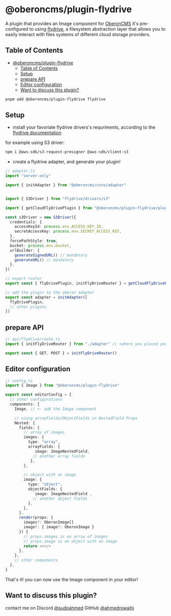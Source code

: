# @oberoncms/plugin-flydrive

A plugin that provides an Image component for [OberonCMS](https://github.com/Tohuhono/Oberon) it's pre-configured to using [flydrive](https://flydrive.dev/docs/introduction), a filesystem abstraction layer that allows you to easily interact with files systems of different cloud storage providers.

## Table of Contents

- [@oberoncms/plugin-flydrive](#oberoncmsplugin-flydrive)
  - [Table of Contents](#table-of-contents)
  - [Setup](#setup)
  - [prepare API](#prepare-api)
  - [Editor configuration](#editor-configuration)
  - [Want to discuss this plugin?](#want-to-discuss-this-plugin)

```bash
pnpm add @oberoncms/plugin-flydrive flydrive
```

## Setup

- install your favoriate flydrive drivers's requriments,
  according to the [flydrive documentation](https://flydrive.dev/docs/introduction)

for example using S3 driver:

```bash
npm i @aws-sdk/s3-request-presigner @aws-sdk/client-s3
```

- create a flydrive adapter, and generate your plugin!

```typescript
// adapter.ts
import "server-only"

import { initAdapter } from "@oberoncms/core/adapter"


import { S3Driver } from "flydrive/drivers/s3"

import { getCloudFlyDrivePlugin } from "@oberoncms/plugin-flydrive/plugin"

const s3Driver = new S3Driver({
  credentials: {
    accessKeyId: process.env.ACCESS_KEY_ID,
    secretAccessKey: process.env.SECRET_ACCESS_KEY,
  },
  forcePathStyle: true,
  bucket: process.env.bucket,
  urlBuilder: {
    generateSignedURL() // mandatory
    generateURL() // mandatory
  },
})

// export router
export const { flyDrivePlugin, initFlyDriveRouter } = getCloudFlyDrivePlugin(s3Driver)

// add the plugin to the oberon adapter
export const adapter = initAdapter([
  flyDrivePlugin,
  // other plugins
])
```

## prepare API

```typescript
// api/flydrive/route.ts
import { initFlyDriveRouter } from "./adapter" // <where you placed your adapter.ts>

export const { GET, POST } = initFlyDriveRouter()
```

## Editor configuration

```typescript
// config.ts
import { Image } from "@oberoncms/plugin-flydrive"

export const editorConfig = {
  // other configurations
  components: {
    Image, // <- add the Image component

    // using arrayFields/ObjectFields in NestedField Props
    Nested: {
      fields: {
        // array of images
        images: {
          type: "array",
          arrayFields: {
             image: ImageNestedField,
            // another array fields
           },
        },

        // object with an image
        image: {
          type: "object",
          objectFields: {
             image: ImageNestedField ,
            // another object fields
          },
        },
      },
      render(props: {
        images?: OberonImage[]
        image?: { image?: OberonImage }
      }) {
        // props.images is an array of images
        // props.image is an object with an image
        return <></>
      },
    },
    // other components
  },
}
```

That's it! you can now use the Image component in your editor!

## Want to discuss this plugin?

contact me on Discord [@sudoahmed](https://discord.com/users/793772577595719701)
GitHub [@ahmedrowaihi](https://github.com/ahmedrowaihi)
